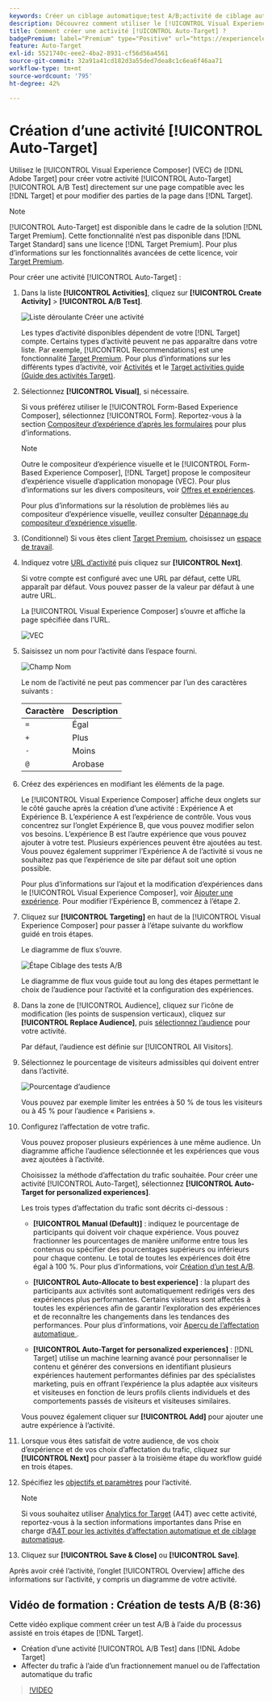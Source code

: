```yaml
---
keywords: Créer un ciblage automatique;test A/B;activité de ciblage automatique;nouvelle activité a/b;ciblage automatique;ciblage automatique pour les expériences personnalisées;personnalisé;optimisation
description: Découvrez comment utiliser le [!UICONTROL Visual Experience Composer] (VEC) dans  [!DNL Adobe Target]  créer une activité de test A/B [!UICONTROL Auto-Target].
title: Comment créer une activité [!UICONTROL Auto-Target] ?
badgePremium: label="Premium" type="Positive" url="https://experienceleague.adobe.com/docs/target/using/introduction/intro.html?lang=fr#premium newtab=true" tooltip="Voir ce qui est inclus dans Target Premium."
feature: Auto-Target
exl-id: 5521740c-eee2-4ba2-8931-cf56d56a4561
source-git-commit: 32a91a41cd182d3a55ded7dea8c1c6ea6f46aa71
workflow-type: tm+mt
source-wordcount: '795'
ht-degree: 42%

---
```


# Création d’une activité [!UICONTROL Auto-Target]

Utilisez le [!UICONTROL Visual Experience Composer] (VEC) de [!DNL Adobe Target] pour créer votre activité [!UICONTROL Auto-Target] [!UICONTROL A/B Test] directement sur une page compatible avec les [!DNL Target] et pour modifier des parties de la page dans [!DNL Target].

>[!NOTE]
>
>[!UICONTROL Auto-Target] est disponible dans le cadre de la solution [!DNL Target Premium]. Cette fonctionnalité n’est pas disponible dans [!DNL Target Standard] sans une licence [!DNL Target Premium]. Pour plus d’informations sur les fonctionnalités avancées de cette licence, voir [Target Premium](/help/main/c-intro/intro.md).

Pour créer une activité [!UICONTROL Auto-Target] :

1. Dans la liste **[!UICONTROL Activities]**, cliquez sur **[!UICONTROL Create Activity]** > **[!UICONTROL A/B Test]**.

   ![Liste déroulante Créer une activité](/help/main/c-activities/t-test-ab/t-test-create-ab/assets/ab_select-new.png)

   Les types d’activité disponibles dépendent de votre [!DNL Target] compte. Certains types d’activité peuvent ne pas apparaître dans votre liste. Par exemple, [!UICONTROL Recommendations] est une fonctionnalité [Target Premium](/help/main/c-intro/intro.md#premium). Pour plus d’informations sur les différents types d’activité, voir [Activités](/help/main/c-activities/activities.md) et le [Target activities guide (Guide des activités Target)](/help/main/c-activities/target-activities-guide.md).

1. Sélectionnez **[!UICONTROL Visual]**, si nécessaire.

   Si vous préférez utiliser le [!UICONTROL Form-Based Experience Composer], sélectionnez [!UICONTROL Form]. Reportez-vous à la section [Compositeur d’expérience d’après les formulaires](/help/main/c-experiences/form-experience-composer.md) pour plus d’informations.

   >[!NOTE]
   >
   >Outre le compositeur d’expérience visuelle et le [!UICONTROL Form-Based Experience Composer], [!DNL Target] propose le compositeur d’expérience visuelle d’application monopage (VEC). Pour plus d’informations sur les divers compositeurs, voir [Offres et expériences](/help/main/c-experiences/experiences.md).
   >
   >Pour plus d’informations sur la résolution de problèmes liés au compositeur d’expérience visuelle, veuillez consulter [Dépannage du compositeur d’expérience visuelle](/help/main/c-experiences/c-visual-experience-composer/r-troubleshoot-composer/troubleshoot-composer.md).

1. (Conditionnel) Si vous êtes client [Target Premium](/help/main/c-intro/intro.md#premium), choisissez un [espace de travail](/help/main/administrating-target/c-user-management/property-channel/property-channel.md).

1. Indiquez votre [URL d’activité](/help/main/c-activities/t-test-ab/t-test-create-ab/ab-activity-url.md) puis cliquez sur **[!UICONTROL Next]**.

   Si votre compte est configuré avec une URL par défaut, cette URL apparaît par défaut. Vous pouvez passer de la valeur par défaut à une autre URL.

   La [!UICONTROL Visual Experience Composer] s’ouvre et affiche la page spécifiée dans l’URL.

   ![VEC](/help/main/c-activities/t-test-ab/t-test-create-ab/assets/vec-new.png)

1. Saisissez un nom pour l’activité dans l’espace fourni.

   ![Champ Nom](/help/main/c-activities/t-test-ab/t-test-create-ab/assets/ab_newname-new.png)

   Le nom de l’activité ne peut pas commencer par l’un des caractères suivants :

   | Caractère | Description |
   |--- |--- |
   | `=` | Égal |
   | `+` | Plus |
   | `-` | Moins |
   | `@` | Arobase |

1. Créez des expériences en modifiant les éléments de la page.

   Le [!UICONTROL Visual Experience Composer] affiche deux onglets sur le côté gauche après la création d’une activité : Expérience A et Expérience B. L’expérience A est l’expérience de contrôle. Vous vous concentrez sur l’onglet Expérience B, que vous pouvez modifier selon vos besoins. L’expérience B est l’autre expérience que vous pouvez ajouter à votre test. Plusieurs expériences peuvent être ajoutées au test. Vous pouvez également supprimer l’Expérience A de l’activité si vous ne souhaitez pas que l’expérience de site par défaut soit une option possible.

   Pour plus d’informations sur l’ajout et la modification d’expériences dans le [!UICONTROL Visual Experience Composer], voir [Ajouter une expérience](/help/main/c-activities/t-test-ab/t-test-create-ab/ab-add-experience.md). Pour modifier l’Expérience B, commencez à l’étape 2.

1. Cliquez sur **[!UICONTROL Targeting]** en haut de la [!UICONTROL Visual Experience Composer] pour passer à l’étape suivante du workflow guidé en trois étapes.

   Le diagramme de flux s’ouvre.

   ![Étape Ciblage des tests A/B](/help/main/c-activities/t-test-ab/t-test-create-ab/assets/ab_flow-new.png)

   Le diagramme de flux vous guide tout au long des étapes permettant le choix de l’audience pour l’activité et la configuration des expériences.

1. Dans la zone de [!UICONTROL Audience], cliquez sur l’icône de modification (les points de suspension verticaux), cliquez sur **[!UICONTROL Replace Audience]**, puis [sélectionnez l’audience](/help/main/c-activities/t-test-ab/t-test-create-ab/ab-audience.md) pour votre activité.

   Par défaut, l’audience est définie sur [!UICONTROL All Visitors].

1. Sélectionnez le pourcentage de visiteurs admissibles qui doivent entrer dans l’activité.

   ![Pourcentage d’audience](/help/main/c-activities/t-test-ab/t-test-create-ab/assets/audperc-new.png)

   Vous pouvez par exemple limiter les entrées à 50 % de tous les visiteurs ou à 45 % pour l’audience « Parisiens ».

1. Configurez l’affectation de votre trafic.

   Vous pouvez proposer plusieurs expériences à une même audience. Un diagramme affiche l’audience sélectionnée et les expériences que vous avez ajoutées à l’activité.

   Choisissez la méthode d’affectation du trafic souhaitée. Pour créer une activité [!UICONTROL Auto-Target], sélectionnez **[!UICONTROL Auto-Target for personalized experiences]**.

   Les trois types d’affectation du trafic sont décrits ci-dessous :

   * **[!UICONTROL Manual (Default)]** : indiquez le pourcentage de participants qui doivent voir chaque expérience. Vous pouvez fractionner les pourcentages de manière uniforme entre tous les contenus ou spécifier des pourcentages supérieurs ou inférieurs pour chaque contenu. Le total de toutes les expériences doit être égal à 100 %. Pour plus d’informations, voir [Création d’un test A/B](/help/main/c-activities/t-test-ab/t-test-create-ab/test-create-ab.md).

   * **[!UICONTROL Auto-Allocate to best experience]** : la plupart des participants aux activités sont automatiquement redirigés vers des expériences plus performantes. Certains visiteurs sont affectés à toutes les expériences afin de garantir l’exploration des expériences et de reconnaître les changements dans les tendances des performances. Pour plus d’informations, voir [ Aperçu de l’affectation automatique ](/help/main/c-activities/automated-traffic-allocation/automated-traffic-allocation.md).

   * **[!UICONTROL Auto-Target for personalized experiences]** : [!DNL Target] utilise un machine learning avancé pour personnaliser le contenu et générer des conversions en identifiant plusieurs expériences hautement performantes définies par des spécialistes marketing, puis en offrant l’expérience la plus adaptée aux visiteurs et visiteuses en fonction de leurs profils clients individuels et des comportements passés de visiteurs et visiteuses similaires.

   Vous pouvez également cliquer sur **[!UICONTROL Add]** pour ajouter une autre expérience à l’activité.

1. Lorsque vous êtes satisfait de votre audience, de vos choix d’expérience et de vos choix d’affectation du trafic, cliquez sur **[!UICONTROL Next]** pour passer à la troisième étape du workflow guidé en trois étapes.

1. Spécifiez les [objectifs et paramètres](/help/main/c-activities/t-test-ab/t-test-create-ab/ab-goals-and-settings.md) pour l’activité.

   >[!NOTE]
   >
   >Si vous souhaitez utiliser [Analytics for Target](/help/main/c-integrating-target-with-mac/a4t/a4t.md) (A4T) avec cette activité, reportez-vous à la section informations importantes dans Prise en charge d’[A4T pour les activités d’affectation automatique et de ciblage automatique](/help/main/c-integrating-target-with-mac/a4t/a4t-at-aa.md).

1. Cliquez sur **[!UICONTROL Save & Close]** ou **[!UICONTROL Save]**.

Après avoir créé l’activité, l’onglet [!UICONTROL Overview] affiche des informations sur l’activité, y compris un diagramme de votre activité.

## Vidéo de formation : Création de tests A/B (8:36)

Cette vidéo explique comment créer un test A/B à l’aide du processus assisté en trois étapes de [!DNL Target].

* Création d’une activité [!UICONTROL A/B Test] dans [!DNL Adobe Target]
* Affecter du trafic à l’aide d’un fractionnement manuel ou de l’affectation automatique du trafic

>[!VIDEO](https://video.tv.adobe.com/v/29261?captions=fre_fr)
